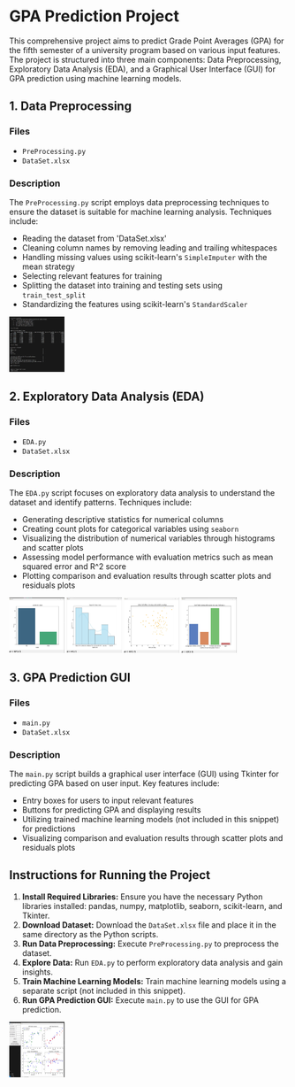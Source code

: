 <!DOCTYPE html>
<html>

<head>

</head>

<body>

  <h1>GPA Prediction Project</h1>

  <p>This comprehensive project aims to predict Grade Point Averages (GPA) for the fifth semester of a university program based on various input features. The project is structured into three main components: Data Preprocessing, Exploratory Data Analysis (EDA), and a Graphical User Interface (GUI) for GPA prediction using machine learning models.</p>

  <h2>1. Data Preprocessing</h2>

  <h3>Files</h3>
  <ul>
    <li><code>PreProcessing.py</code></li>
    <li><code>DataSet.xlsx</code></li>
  </ul>

  <h3>Description</h3>
  <p>The <code>PreProcessing.py</code> script employs data preprocessing techniques to ensure the dataset is suitable for machine learning analysis. Techniques include:</p>
  <ul>
    <li>Reading the dataset from 'DataSet.xlsx'</li>
    <li>Cleaning column names by removing leading and trailing whitespaces</li>
    <li>Handling missing values using scikit-learn's <code>SimpleImputer</code> with the mean strategy</li>
    <li>Selecting relevant features for training</li>
    <li>Splitting the dataset into training and testing sets using <code>train_test_split</code></li>
    <li>Standardizing the features using scikit-learn's <code>StandardScaler</code></li>
  </ul>

<img src="preprocessing2.jpg" style="width: 100px; height: 100px;" />


  <h2>2. Exploratory Data Analysis (EDA)</h2>

  <h3>Files</h3>
  <ul>
    <li><code>EDA.py</code></li>
    <li><code>DataSet.xlsx</code></li>
  </ul>

  <h3>Description</h3>
  <p>The <code>EDA.py</code> script focuses on exploratory data analysis to understand the dataset and identify patterns. Techniques include:</p>
  <ul>
    <li>Generating descriptive statistics for numerical columns</li>
    <li>Creating count plots for categorical variables using <code>seaborn</code></li>
    <li>Visualizing the distribution of numerical variables through histograms and scatter plots</li>
    <li>Assessing model performance with evaluation metrics such as mean squared error and R^2 score</li>
    <li>Plotting comparison and evaluation results through scatter plots and residuals plots</li>
  </ul>

<img src="EDA1.jpg" style="width: 100px; height: 100px;"/>
<img src="EDA2.jpg" style="width: 100px; height: 100px;"/>
<img src="EDA3.jpg" style="width: 100px; height: 100px;"/>
<img src="EDA4.jpg" style="width: 100px; height: 100px;"/>

  <h2>3. GPA Prediction GUI</h2>

  <h3>Files</h3>
  <ul>
    <li><code>main.py</code></li>
    <li><code>DataSet.xlsx</code></li>
  </ul>

  <h3>Description</h3>
  <p>The <code>main.py</code> script builds a graphical user interface (GUI) using Tkinter for predicting GPA based on user input. Key features include:</p>
  <ul>
    <li>Entry boxes for users to input relevant features</li>
    <li>Buttons for predicting GPA and displaying results</li>
    <li>Utilizing trained machine learning models (not included in this snippet) for predictions</li>
    <li>Visualizing comparison and evaluation results through scatter plots and residuals plots</li>
  </ul>


  <h2>Instructions for Running the Project</h2>

  <ol>
    <li><strong>Install Required Libraries:</strong> Ensure you have the necessary Python libraries installed: pandas, numpy, matplotlib, seaborn, scikit-learn, and Tkinter.</li>
    <li><strong>Download Dataset:</strong> Download the <code>DataSet.xlsx</code> file and place it in the same directory as the Python scripts.</li>
    <li><strong>Run Data Preprocessing:</strong> Execute <code>PreProcessing.py</code> to preprocess the dataset.</li>
    <li><strong>Explore Data:</strong> Run <code>EDA.py</code> to perform exploratory data analysis and gain insights.</li>
    <li><strong>Train Machine Learning Models:</strong> Train machine learning models using a separate script (not included in this snippet).</li>
    <li><strong>Run GPA Prediction GUI:</strong> Execute <code>main.py</code> to use the GUI for GPA prediction.</li>
  </ol>

  <img src="main.jpg" style="width: 100px; height: 100px;"/>

</body>

</html>

